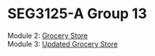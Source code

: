 # SEG3125-A Group 13

Module 2: [Grocery Store](https://seg3125-a.github.io/Group-13/SEG-3125-Module2-Grocery/index.html)
<br>
Module 3: [Updated Grocery Store](https://seg3125-a.github.io/Group-13/SEG-3125-Module3-GroceryAlternative/index.html)
